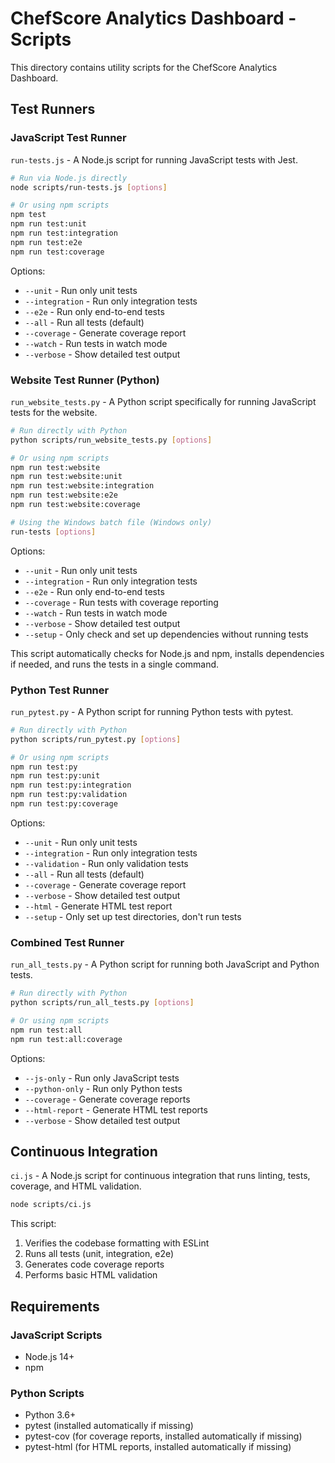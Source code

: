 # ChefScore Analytics Dashboard - Scripts

This directory contains utility scripts for the ChefScore Analytics Dashboard.

## Test Runners

### JavaScript Test Runner

`run-tests.js` - A Node.js script for running JavaScript tests with Jest.

```bash
# Run via Node.js directly
node scripts/run-tests.js [options]

# Or using npm scripts
npm test
npm run test:unit
npm run test:integration
npm run test:e2e
npm run test:coverage
```

Options:
- `--unit` - Run only unit tests
- `--integration` - Run only integration tests
- `--e2e` - Run only end-to-end tests
- `--all` - Run all tests (default)
- `--coverage` - Generate coverage report
- `--watch` - Run tests in watch mode
- `--verbose` - Show detailed test output

### Website Test Runner (Python)

`run_website_tests.py` - A Python script specifically for running JavaScript tests for the website.

```bash
# Run directly with Python
python scripts/run_website_tests.py [options]

# Or using npm scripts
npm run test:website
npm run test:website:unit
npm run test:website:integration
npm run test:website:e2e
npm run test:website:coverage

# Using the Windows batch file (Windows only)
run-tests [options]
```

Options:
- `--unit` - Run only unit tests
- `--integration` - Run only integration tests
- `--e2e` - Run only end-to-end tests
- `--coverage` - Run tests with coverage reporting
- `--watch` - Run tests in watch mode
- `--verbose` - Show detailed test output
- `--setup` - Only check and set up dependencies without running tests

This script automatically checks for Node.js and npm, installs dependencies if needed, and runs the tests in a single command.

### Python Test Runner

`run_pytest.py` - A Python script for running Python tests with pytest.

```bash
# Run directly with Python
python scripts/run_pytest.py [options]

# Or using npm scripts
npm run test:py
npm run test:py:unit
npm run test:py:integration
npm run test:py:validation
npm run test:py:coverage
```

Options:
- `--unit` - Run only unit tests
- `--integration` - Run only integration tests
- `--validation` - Run only validation tests
- `--all` - Run all tests (default)
- `--coverage` - Generate coverage report
- `--verbose` - Show detailed test output
- `--html` - Generate HTML test report
- `--setup` - Only set up test directories, don't run tests

### Combined Test Runner

`run_all_tests.py` - A Python script for running both JavaScript and Python tests.

```bash
# Run directly with Python
python scripts/run_all_tests.py [options]

# Or using npm scripts
npm run test:all
npm run test:all:coverage
```

Options:
- `--js-only` - Run only JavaScript tests
- `--python-only` - Run only Python tests
- `--coverage` - Generate coverage reports
- `--html-report` - Generate HTML test reports
- `--verbose` - Show detailed test output

## Continuous Integration

`ci.js` - A Node.js script for continuous integration that runs linting, tests, coverage, and HTML validation.

```bash
node scripts/ci.js
```

This script:
1. Verifies the codebase formatting with ESLint
2. Runs all tests (unit, integration, e2e)
3. Generates code coverage reports
4. Performs basic HTML validation

## Requirements

### JavaScript Scripts
- Node.js 14+
- npm

### Python Scripts
- Python 3.6+
- pytest (installed automatically if missing)
- pytest-cov (for coverage reports, installed automatically if missing)
- pytest-html (for HTML reports, installed automatically if missing) 